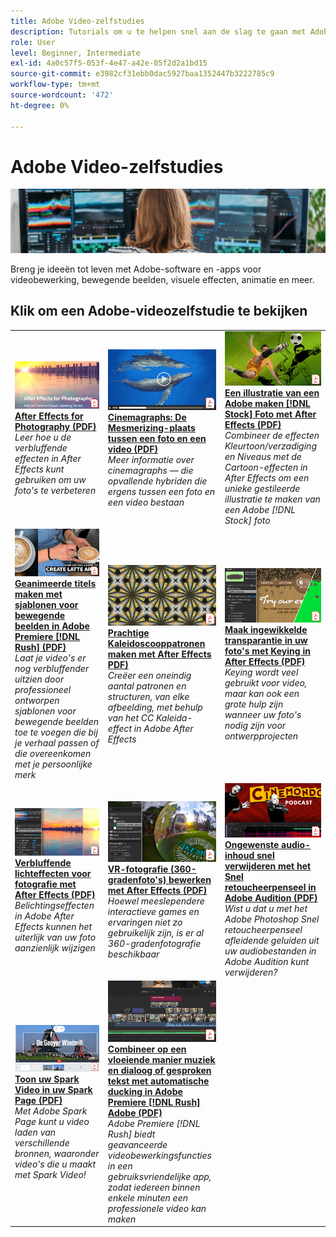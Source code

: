 ```yaml
---
title: Adobe Video-zelfstudies
description: Tutorials om u te helpen snel aan de slag te gaan met Adobe DVA-producten
role: User
level: Beginner, Intermediate
exl-id: 4a0c57f5-053f-4e47-a42e-05f2d2a1bd15
source-git-commit: e3982cf31ebb0dac5927baa1352447b3222785c9
workflow-type: tm+mt
source-wordcount: '472'
ht-degree: 0%

---
```


# Adobe Video-zelfstudies

![Creative Cloud Hero-afbeelding](../assets/CCEbanner-DVA.png)

Breng je ideeën tot leven met Adobe-software en -apps voor videobewerking, bewegende beelden, visuele effecten, animatie en meer.

## Klik om een Adobe-videozelfstudie te bekijken

<table>
<tr>
 <td>
   <a href="assets/AfterEffectsforPhotography.pdf">
      <img alt="After Effects for Photography" src="assets/AfterEffectsforPhotography.jpg" />
   </a>
    <div>
   <a href="assets/AfterEffectsforPhotography.pdf"><strong>After Effects for Photography (PDF)</strong></a>
    </div>
    <em>Leer hoe u de verbluffende effecten in After Effects kunt gebruiken om uw foto's te verbeteren</em>
    <br>
  </td>
  <td>
   <a href="assets/CinemagraphsTheMesmerizingPlaceBetweenaPhotoandaVideo.pdf">
      <img alt="Cinemagraphs: De Mesmerizing-plaats tussen een foto en een video" src="assets/CinemagraphsTheMesmerizingPlaceBetweenaPhotoandaVideo.jpg" />
   </a>
    <div>
   <a href="assets/CinemagraphsTheMesmerizingPlaceBetweenaPhotoandaVideo.pdf"><strong>Cinemagraphs: De Mesmerizing-plaats tussen een foto en een video (PDF)</strong></a>
    </div>
    <em>Meer informatie over cinemagraphs — die opvallende hybriden die ergens tussen een foto en een video bestaan</em>
    <br>
  </td>
  <td>
   <a href="assets/CreateanIllustrationfromanAdobeStockPhotowithAfterEffects.pdf">
      <img alt="Een illustratie van een Adobe maken [!DNL Stock] Foto met After Effects" src="assets/CreateanIllustrationfromanAdobeStockPhotowithAfterEffects.jpg" />
   </a>
    <div>
   <a href="assets/CreateanIllustrationfromanAdobeStockPhotowithAfterEffects.pdf"><strong>Een illustratie van een Adobe maken [!DNL Stock] Foto met After Effects (PDF)</strong></a>
    </div>
    <em>Combineer de effecten Kleurtoon/verzadiging en Niveaus met de Cartoon-effecten in After Effects om een unieke gestileerde illustratie te maken van een Adobe [!DNL Stock] foto</em>
    <br>
  </td>
</tr>
<tr>
 <td>
   <a href="assets/CreateAnimatedTitlesUsingMotionGraphicsTemplatesinAdobePremiereRush.pdf">
      <img alt="Geanimeerde titels maken met sjablonen voor bewegende beelden in Adobe Premiere [!DNL Rush]" src="assets/CreateAnimatedTitlesUsingMotionGraphicsTemplatesinAdobePremiereRush.jpg" />
   </a>
    <div>
   <a href="assets/CreateAnimatedTitlesUsingMotionGraphicsTemplatesinAdobePremiereRush.pdf"><strong>Geanimeerde titels maken met sjablonen voor bewegende beelden in Adobe Premiere [!DNL Rush] (PDF)</strong></a>
    </div>
    <em>Laat je video's er nog verbluffender uitzien door professioneel ontworpen sjablonen voor bewegende beelden toe te voegen die bij je verhaal passen of die overeenkomen met je persoonlijke merk</em>
    <br>
  </td>
  <td>
   <a href="assets/CreateBeautifulKaleidoscopePatternswithAfterEffects.pdf">
      <img alt="Prachtige Kaleidoscooppatronen maken met After Effects" src="assets/CreateBeautifulKaleidoscopePatternswithAfterEffects.jpg" />
   </a>
    <div>
   <a href="assets/CreateBeautifulKaleidoscopePatternswithAfterEffects.pdf"><strong>Prachtige Kaleidoscooppatronen maken met After Effects PDF)</strong></a>
    </div>
    <em>Creëer een oneindig aantal patronen en structuren, van elke afbeelding, met behulp van het CC Kaleida-effect in Adobe After Effects</em>
    <br>
  </td>
  <td>
   <a href="assets/CreateIntricateTransparencyinyourPhotographswithKeyinginAfterEffects.pdf">
      <img alt="Maak ingewikkelde transparantie in uw foto's met Keying in After Effects" src="assets/CreateIntricateTransparencyinyourPhotographswithKeyinginAfterEffects.jpg" />
   </a>
    <div>
   <a href="assets/CreateIntricateTransparencyinyourPhotographswithKeyinginAfterEffects.pdf"><strong>Maak ingewikkelde transparantie in uw foto's met Keying in After Effects (PDF)</strong></a>
    </div>
    <em>Keying wordt veel gebruikt voor video, maar kan ook een grote hulp zijn wanneer uw foto's nodig zijn voor ontwerpprojecten</em>
    <br>
  </td>
</tr>
<tr>
 <td>
   <a href="assets/DazzlingLightEffectsforPhotographywithAfterEffects.pdf">
      <img alt="Verbluffende lichteffecten voor fotografie met After Effects" src="assets/DazzlingLightEffectsforPhotographywithAfterEffects.jpg" />
   </a>
    <div>
   <a href="assets/DazzlingLightEffectsforPhotographywithAfterEffects.pdf"><strong>Verbluffende lichteffecten voor fotografie met After Effects (PDF)</strong></a>
    </div>
    <em>Belichtingseffecten in Adobe After Effects kunnen het uiterlijk van uw foto aanzienlijk wijzigen</em>
    <br>
  </td>
  <td>
   <a href="assets/EditingVRPhotography360photoswithAfterEffects.pdf">
      <img alt="VR-fotografie (360-gradenfoto's) bewerken met After Effects" src="assets/EditingVRPhotography360photoswithAfterEffects.jpg" />
   </a>
    <div>
   <a href="assets/EditingVRPhotography360photoswithAfterEffects.pdf"><strong>VR-fotografie (360-gradenfoto's) bewerken met After Effects (PDF)</strong></a>
    </div>
    <em>Hoewel meeslependere interactieve games en ervaringen niet zo gebruikelijk zijn, is er al 360-gradenfotografie beschikbaar</em>
    <br>
  </td>
  <td>
   <a href="assets/QuicklyRemoveUnwantedAudioContentwiththeSpotHealingBrushinAdobeAudition.pdf">
      <img alt="Ongewenste audio-inhoud snel verwijderen met het Snel retoucheerpenseel in Adobe Audition" src="assets/QuicklyRemoveUnwantedAudioContentwiththeSpotHealingBrushinAdobeAudition.jpg" />
   </a>
    <div>
   <a href="assets/QuicklyRemoveUnwantedAudioContentwiththeSpotHealingBrushinAdobeAudition.pdf"><strong>Ongewenste audio-inhoud snel verwijderen met het Snel retoucheerpenseel in Adobe Audition (PDF)</strong></a>
    </div>
    <em>Wist u dat u met het Adobe Photoshop Snel retoucheerpenseel afleidende geluiden uit uw audiobestanden in Adobe Audition kunt verwijderen?</em>
    <br>
  </td>
</tr>
<tr>
   <td>
   <a href="assets/ShowcaseyourSparkVideoinyourSparkPage.pdf">
      <img alt="Toon uw Spark Video in uw Spark Page" src="assets/ShowcaseyourSparkVideoinyourSparkPage.jpg" />
   </a>
    <div>
   <a href="assets/ShowcaseyourSparkVideoinyourSparkPage.pdf"><strong>Toon uw Spark Video in uw Spark Page (PDF)</strong></a>
    </div>
    <em>Met Adobe Spark Page kunt u video laden van verschillende bronnen, waaronder video's die u maakt met Spark Video!</em>
    <br>
  </td>
  <td>
   <a href="assets/SmoothlyCombineMusicandDialogueorNarrationwithAutoduckinginAdobePremiereRush.pdf">
      <img alt="Combineer op een vloeiende manier muziek en dialoog of gesproken tekst met automatische ducking in Adobe Premiere [!DNL Rush] Adobe" src="assets/SmoothlyCombineMusicandDialogueorNarrationwithAutoduckinginAdobePremiereRush.jpg" />
   </a>
    <div>
   <a href="assets/SmoothlyCombineMusicandDialogueorNarrationwithAutoduckinginAdobePremiereRush.pdf"><strong>Combineer op een vloeiende manier muziek en dialoog of gesproken tekst met automatische ducking in Adobe Premiere [!DNL Rush] Adobe (PDF)</strong></a>
    </div>
    <em>Adobe Premiere [!DNL Rush] biedt geavanceerde videobewerkingsfuncties in een gebruiksvriendelijke app, zodat iedereen binnen enkele minuten een professionele video kan maken</em>
    <br>
  </td>
</tr>
</table>
